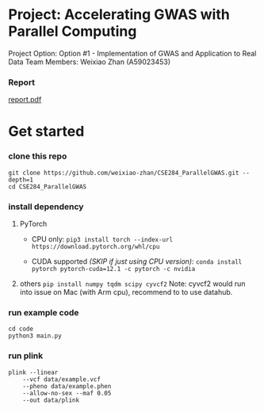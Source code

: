 # Project: Accelerating GWAS with Parallel Computing
Project Option: Option #1 - Implementation of GWAS and Application to Real Data
Team Members: Weixiao Zhan (A59023453)

### Report
[report.pdf](report/report.pdf)

# Get started
### clone this repo
```
git clone https://github.com/weixiao-zhan/CSE284_ParallelGWAS.git --depth=1
cd CSE284_ParallelGWAS
```

### install dependency

1. PyTorch
    * CPU only: 
    `pip3 install torch --index-url https://download.pytorch.org/whl/cpu`
    
    * CUDA supported *(SKIP if just using CPU version)*:
    `conda install pytorch pytorch-cuda=12.1 -c pytorch -c nvidia`

2. others
`pip install numpy tqdm scipy cyvcf2`
Note: cyvcf2 would run into issue on Mac (with Arm cpu), recommend to to use datahub.

### run example code
```
cd code
python3 main.py
```

### run plink
```
plink --linear 
    --vcf data/example.vcf 
    --pheno data/example.phen 
    --allow-no-sex --maf 0.05 
    --out data/plink
```